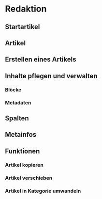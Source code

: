 # Redaktion 

## Startartikel
## Artikel
## Erstellen eines Artikels
## Inhalte pflegen und verwalten
### Blöcke
### Metadaten
## Spalten
## Metainfos
## Funktionen
### Artikel kopieren
### Artikel verschieben
### Artikel in Kategorie umwandeln
